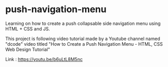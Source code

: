 # push-navigation-menu

Learning on how to create a push collapsable side navigation menu using HTML + CSS and JS.

This project is following video tutorial made by a Youtube channel named "dcode" video titled "How to Create a Push Navigation Menu - HTML, CSS Web Design Tutorial"

Link : https://youtu.be/b6uLtL8M5nc
